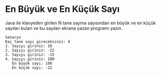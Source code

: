 # En Büyük ve En Küçük Sayı
Java ile klavyeden girilen N tane sayma sayısından en büyük ve en küçük sayıları bulan ve bu sayıları ekrana yazan programı yazın.
```
Senaryo
Kaç tane sayı gireceksiniz: 4
1. Sayıyı giriniz: 16
2. Sayıyı giriniz: -22
3. Sayıyı giriniz: -15
4. Sayıyı giriniz: 100
   En büyük sayı: 100
   En küçük sayı: -22
```
